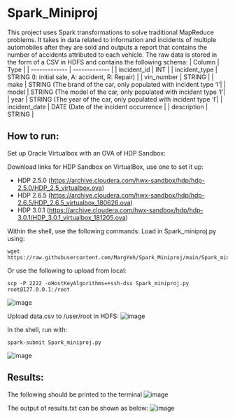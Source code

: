 # Spark_Miniproj
This project uses Spark transformations to solve traditional MapReduce problems. It takes in data related to information and incidents of multiple automobiles after they are sold and outputs a report that contains the number of accidents attributed to each vehicle. The raw data is stored in the form of a CSV in HDFS and contains the following schema:
| Column  	| Type 						|
| ------------- 	| ------------- 					|
| incident_id  	| INT  						|
| incident_type 	| STRING (I: initial sale, A: accident, R: Repair)  	|
| vin_number 	| STRING 					|
| make	 	| STRING (The brand of the car, only populated with incident type ‘I’|
| model 	| STRING (The model of the car, only populated with incident type ‘I’|
| year		| STRING (The year of the car, only populated with incident type ‘I’|
| incident_date	| DATE (Date of the incident occurrence	|
| description	| STRING 	|

## How to run:
Set up Oracle Virtualbox with an OVA of HDP Sandbox:

Download links for HDP Sandbox on VirtualBox, use one to set it up:
- HDP 2.5.0 (https://archive.cloudera.com/hwx-sandbox/hdp/hdp-2.5.0/HDP_2.5_virtualbox.ova)
- HDP 2.6.5 (https://archive.cloudera.com/hwx-sandbox/hdp/hdp-2.6.5/HDP_2.6.5_virtualbox_180626.ova)
- HDP 3.0.1 (https://archive.cloudera.com/hwx-sandbox/hdp/hdp-3.0.1/HDP_3.0.1_virtualbox_181205.ova)

Within the shell, use the following commands:
Load in Spark_miniproj.py using:
```
wget https://raw.githubusercontent.com/MargYeh/Spark_Miniproj/main/Spark_miniproj.py
```
Or use the following to upload from local:
```
scp -P 2222 -oHostKeyAlgorithms=+ssh-dss Spark_miniproj.py root@127.0.0.1:/root
```

![image](https://github.com/user-attachments/assets/4b34ba65-274a-4021-9c8f-3e8054482785)

Upload data.csv to /user/root in HDFS:
![image](https://github.com/user-attachments/assets/81f69278-d13d-47c8-bb2f-da501e8d0d0c)

In the shell, run with: 
```
spark-submit Spark_miniproj.py
```
![image](https://github.com/user-attachments/assets/f484552e-320c-489a-8d29-434f09e6b420)

## Results:
The following should be printed to the terminal 
![image](https://github.com/user-attachments/assets/613c8431-e02c-46d5-a9e8-8f62d53430d9)

The output of results.txt can be shown as below:
![image](https://github.com/user-attachments/assets/30b214d8-b4f6-4196-b38b-1cd717111488)

